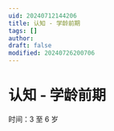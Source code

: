 ```yaml
---
uid: 20240712144206
title: 认知 - 学龄前期
tags: []
author: 
draft: false
modified: 20240726200706
---
```


# 认知 - 学龄前期

时间：3 至 6 岁